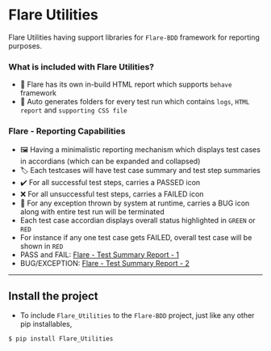 # Flare Utilities

Flare Utilities having support libraries for `Flare-BDD` framework for reporting purposes.

### What is included with Flare Utilities?

- 🎨 Flare has its own in-build HTML report which supports `behave` framework
- 📝 Auto generates folders for every test run which contains `logs`, `HTML report` and `supporting CSS file`

### Flare - Reporting Capabilities

- 🖼️ Having a minimalistic reporting mechanism which displays test cases in accordians (which can be expanded and collapsed)
- 🏷️ Each testcases will have test case summary and test step summaries
- ✔️ For all successful test steps, carries a PASSED icon
- ❌ For all unsuccessful test steps, carries a FAILED icon
- 🐞 For any exception thrown by system at runtime, carries a BUG icon along with entire test run will be terminated
- Each test case accordian displays overall status highlighted in `GREEN` or `RED`
- For instance if any one test case gets FAILED, overall test case will be shown in `RED`
- PASS and FAIL: [Flare - Test Summary Report - 1](Reporting/Sample_TC_PASS/Flare%20-%20Test%20Summary%20Report.html)
- BUG/EXCEPTION: [Flare - Test Summary Report - 2](Reporting/Sample_TC_BUG/Flare%20-%20Test%20Summary%20Report.html)

---

## Install the project

- To include `Flare_Utilities` to the `Flare-BDD` project, just like any other pip installables,

```bash
$ pip install Flare_Utilities
```
